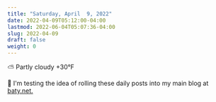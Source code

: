 ```yaml
---
title: "Saturday, April  9, 2022"
date: 2022-04-09T05:12:00-04:00
lastmod: 2022-06-04T05:07:36-04:00
slug: 2022-04-09
draft: false
weight: 0
---
```


⛅️  Partly cloudy +30°F

📌 I'm testing the idea of rolling these daily posts into my main blog at [baty.net.](https://baty.net)

[//]: # "Exported with love from a post written in Org mode"
[//]: # "- https://github.com/kaushalmodi/ox-hugo"
